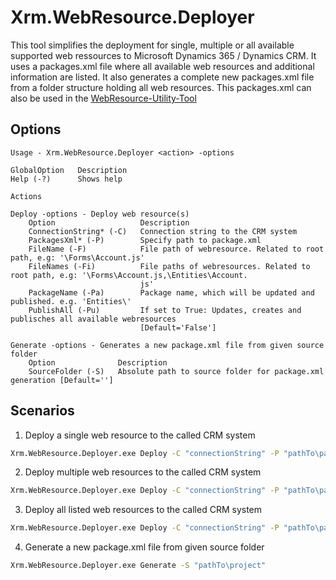 # Xrm.WebResource.Deployer
This tool simplifies the deployment for single, multiple or all available supported web ressources to Microsoft Dynamics 365 / Dynamics CRM. It uses a packages.xml file where all available web resources and additional information are listed. It also generates a complete new packages.xml file from a folder structure holding all web resources. This packages.xml can also be used in the [WebResource-Utility-Tool](https://code.msdn.microsoft.com/Web-Resource-Utility-sample-eb3771e9)

## Options

    Usage - Xrm.WebResource.Deployer <action> -options

    GlobalOption   Description
    Help (-?)      Shows help

    Actions
    
    Deploy -options - Deploy web resource(s)
        Option                   Description
        ConnectionString* (-C)   Connection string to the CRM system
        PackagesXml* (-P)        Specify path to package.xml
        FileName (-F)            File path of webresource. Related to root path, e.g: '\Forms\Account.js'
        FileNames (-Fi)          File paths of webresources. Related to root path, e.g: '\Forms\Account.js,\Entities\Account.
                                 js'
        PackageName (-Pa)        Package name, which will be updated and published. e.g. 'Entities\'
        PublishAll (-Pu)         If set to True: Updates, creates and publisches all available webresources
                                 [Default='False']

    Generate -options - Generates a new package.xml file from given source folder
        Option              Description
        SourceFolder (-S)   Absolute path to source folder for package.xml generation [Default='']

## Scenarios
1. Deploy a single web resource to the called CRM system
```Bash
Xrm.WebResource.Deployer.exe Deploy -C "connectionString" -P "pathTo\packages.xml" -F "relativeFilePathTo\WebResource.js"
```
2. Deploy multiple web resources to the called CRM system
```Bash
Xrm.WebResource.Deployer.exe Deploy -C "connectionString" -P "pathTo\packages.xml" -Fi "relativeFilePathTo\WebResource.js,"relativeFilePathTo\WebResource.html"
```
3. Deploy all listed web resources to the called CRM system
```Bash
Xrm.WebResource.Deployer.exe Deploy -C "connectionString" -P "pathTo\packages.xml" -Pu true
```
4. Generate a new package.xml file from given source folder
```Bash
Xrm.WebResource.Deployer.exe Generate -S "pathTo\project"
```
